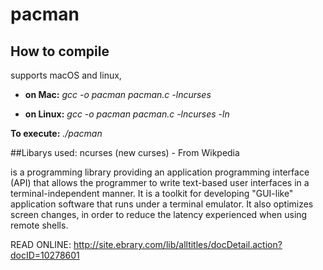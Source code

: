 # pacman
## How to compile
supports macOS and linux,

* **on Mac:**
  *gcc -o pacman pacman.c -lncurses*

* **on Linux:**
  *gcc -o pacman pacman.c -lncurses -ln*

**To execute:**
*./pacman* 

##Libarys used:
ncurses (new curses) - From Wikpedia

is a programming library providing an application programming
interface (API) that allows the programmer to write text-based user interfaces
in a terminal-independent manner.
It is a toolkit for developing "GUI-like" application software
that runs under a terminal emulator.
It also optimizes screen changes, in order to reduce the latency experienced
when using remote shells.

READ ONLINE: http://site.ebrary.com/lib/alltitles/docDetail.action?docID=10278601

